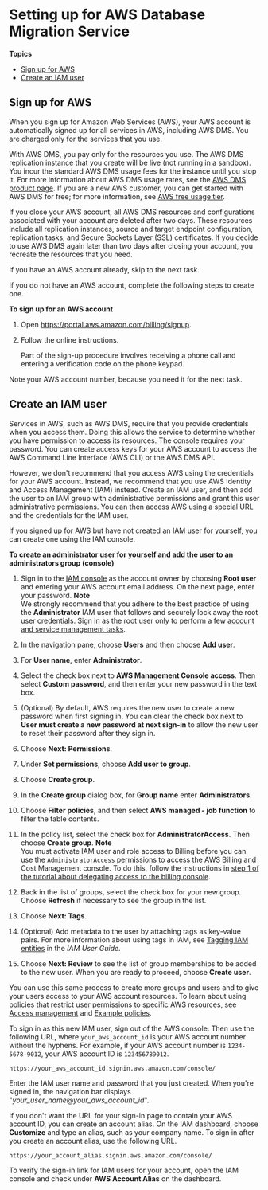 # Setting up for AWS Database Migration Service<a name="CHAP_GettingStarted.SettingUp"></a>

**Topics**
+ [Sign up for AWS](#CHAP_SettingUp.SignUp)
+ [Create an IAM user](#CHAP_SettingUp.IAM)

## Sign up for AWS<a name="CHAP_SettingUp.SignUp"></a>

When you sign up for Amazon Web Services \(AWS\), your AWS account is automatically signed up for all services in AWS, including AWS DMS\. You are charged only for the services that you use\.

With AWS DMS, you pay only for the resources you use\. The AWS DMS replication instance that you create will be live \(not running in a sandbox\)\. You incur the standard AWS DMS usage fees for the instance until you stop it\. For more information about AWS DMS usage rates, see the [AWS DMS product page](http://aws.amazon.com/dms)\. If you are a new AWS customer, you can get started with AWS DMS for free; for more information, see [AWS free usage tier](http://aws.amazon.com/free/)\.

If you close your AWS account, all AWS DMS resources and configurations associated with your account are deleted after two days\. These resources include all replication instances, source and target endpoint configuration, replication tasks, and Secure Sockets Layer \(SSL\) certificates\. If you decide to use AWS DMS again later than two days after closing your account, you recreate the resources that you need\.

If you have an AWS account already, skip to the next task\.

If you do not have an AWS account, complete the following steps to create one\.

**To sign up for an AWS account**

1. Open [https://portal\.aws\.amazon\.com/billing/signup](https://portal.aws.amazon.com/billing/signup)\.

1. Follow the online instructions\.

   Part of the sign\-up procedure involves receiving a phone call and entering a verification code on the phone keypad\.

Note your AWS account number, because you need it for the next task\.

## Create an IAM user<a name="CHAP_SettingUp.IAM"></a>

Services in AWS, such as AWS DMS, require that you provide credentials when you access them\. Doing this allows the service to determine whether you have permission to access its resources\. The console requires your password\. You can create access keys for your AWS account to access the AWS Command Line Interface \(AWS CLI\) or the AWS DMS API\. 

However, we don't recommend that you access AWS using the credentials for your AWS account\. Instead, we recommend that you use AWS Identity and Access Management \(IAM\) instead\. Create an IAM user, and then add the user to an IAM group with administrative permissions and grant this user administrative permissions\. You can then access AWS using a special URL and the credentials for the IAM user\.

If you signed up for AWS but have not created an IAM user for yourself, you can create one using the IAM console\.

**To create an administrator user for yourself and add the user to an administrators group \(console\)**

1. Sign in to the [IAM console](https://console.aws.amazon.com/iam/) as the account owner by choosing **Root user** and entering your AWS account email address\. On the next page, enter your password\.
**Note**  
We strongly recommend that you adhere to the best practice of using the **Administrator** IAM user that follows and securely lock away the root user credentials\. Sign in as the root user only to perform a few [account and service management tasks](https://docs.aws.amazon.com/general/latest/gr/aws_tasks-that-require-root.html)\.

1. In the navigation pane, choose **Users** and then choose **Add user**\.

1. For **User name**, enter **Administrator**\.

1. Select the check box next to **AWS Management Console access**\. Then select **Custom password**, and then enter your new password in the text box\.

1. \(Optional\) By default, AWS requires the new user to create a new password when first signing in\. You can clear the check box next to **User must create a new password at next sign\-in** to allow the new user to reset their password after they sign in\.

1. Choose **Next: Permissions**\.

1. Under **Set permissions**, choose **Add user to group**\.

1. Choose **Create group**\.

1. In the **Create group** dialog box, for **Group name** enter **Administrators**\.

1. Choose **Filter policies**, and then select **AWS managed \- job function** to filter the table contents\.

1. In the policy list, select the check box for **AdministratorAccess**\. Then choose **Create group**\.
**Note**  
You must activate IAM user and role access to Billing before you can use the `AdministratorAccess` permissions to access the AWS Billing and Cost Management console\. To do this, follow the instructions in [step 1 of the tutorial about delegating access to the billing console](https://docs.aws.amazon.com/IAM/latest/UserGuide/tutorial_billing.html)\.

1. Back in the list of groups, select the check box for your new group\. Choose **Refresh** if necessary to see the group in the list\.

1. Choose **Next: Tags**\.

1. \(Optional\) Add metadata to the user by attaching tags as key\-value pairs\. For more information about using tags in IAM, see [Tagging IAM entities](https://docs.aws.amazon.com/IAM/latest/UserGuide/id_tags.html) in the *IAM User Guide*\.

1. Choose **Next: Review** to see the list of group memberships to be added to the new user\. When you are ready to proceed, choose **Create user**\.

You can use this same process to create more groups and users and to give your users access to your AWS account resources\. To learn about using policies that restrict user permissions to specific AWS resources, see [Access management](https://docs.aws.amazon.com/IAM/latest/UserGuide/access.html) and [Example policies](https://docs.aws.amazon.com/IAM/latest/UserGuide/access_policies_examples.html)\.

To sign in as this new IAM user, sign out of the AWS console\. Then use the following URL, where `your_aws_account_id` is your AWS account number without the hyphens\. For example, if your AWS account number is `1234-5678-9012`, your AWS account ID is `123456789012`\.

```
https://your_aws_account_id.signin.aws.amazon.com/console/
```

Enter the IAM user name and password that you just created\. When you're signed in, the navigation bar displays "*your\_user\_name*@*your\_aws\_account\_id*"\.

If you don't want the URL for your sign\-in page to contain your AWS account ID, you can create an account alias\. On the IAM dashboard, choose **Customize** and type an alias, such as your company name\. To sign in after you create an account alias, use the following URL\.

```
https://your_account_alias.signin.aws.amazon.com/console/
```

To verify the sign\-in link for IAM users for your account, open the IAM console and check under **AWS Account Alias** on the dashboard\.